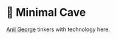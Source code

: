 # 🤍 Minimal Cave

[Anil George](https://www.linkedin.com/in/anilgeorge04/) tinkers with technology here.

